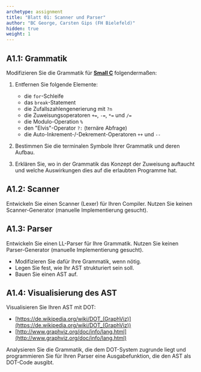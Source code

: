 ```yaml
---
archetype: assignment
title: "Blatt 01: Scanner und Parser"
author: "BC George, Carsten Gips (FH Bielefeld)"
hidden: true
weight: 1
---
```



## A1.1: Grammatik

Modifizieren Sie die Grammatik für [**Small C**](https://medium.com/\@efutch/a-small-c-language-definition-for-teaching-compiler-design-b70198531a2f)
folgendermaßen:

1.  Entfernen Sie folgende Elemente:
    *   die `for`-Schleife
    *   das `break`-Statement
    *   die Zufallszahlengenerierung mit `?n`
    *   die Zuweisungsoperatoren `+=`, `-=`, `*=` und `/=`
    *   die Modulo-Operation `%`
    *   den "Elvis"-Operator `?:` (ternäre Abfrage)
    *   die Auto-Inkrement-/-Dekrement-Operatoren `++` und `--`


2.  Bestimmen Sie die terminalen Symbole Ihrer Grammatik und deren Aufbau.


3.  Erklären Sie, wo in der Grammatik das Konzept der Zuweisung auftaucht und welche Auswirkungen
    dies auf die erlaubten Programme hat.


## A1.2: Scanner

Entwickeln Sie einen Scanner (Lexer) für Ihren Compiler. Nutzen Sie keinen Scanner-Generator (manuelle
Implementierung gesucht).


## A1.3: Parser

Entwickeln Sie einen LL-Parser für Ihre Grammatik. Nutzen Sie keinen Parser-Generator (manuelle
Implementierung gesucht).

*   Modifizieren Sie dafür Ihre Grammatik, wenn nötig.
*   Legen Sie fest, wie Ihr AST strukturiert sein soll.
*   Bauen Sie einen AST auf.


## A1.4: Visualisierung des AST

Visualisieren Sie Ihren AST mit DOT:

*    [https://de.wikipedia.org/wiki/DOT_(GraphViz)](https://de.wikipedia.org/wiki/DOT_(GraphViz))
*    [http://www.graphviz.org/doc/info/lang.html](http://www.graphviz.org/doc/info/lang.html)

Analysieren Sie die Grammatik, die dem DOT-System zugrunde liegt und programmieren Sie für Ihren Parser
eine Ausgabefunktion, die den AST als DOT-Code ausgibt.
